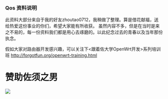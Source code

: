 ### Qos 资料说明

此资料大部分来自于我的好友zhoutao0712，我稍做了整理。算是借花献福，送给热爱这份事业的你们，希望大家能有所收获。
虽然内容不多，但是在当时是来之不易的，每一份资料我们都是用心去琢磨的。以此纪念过去的青春以及当年那份执念。

假如大家对路由器开发感兴趣，可以关注下<跟着佐大学OpenWrt开发>系列培训班  http://forgotfun.org/openwrt-training.html

# 赞助佐须之男

![](http://forgotfun.org/zb_users/upload/2019/02/201902131550034647280220.png)
